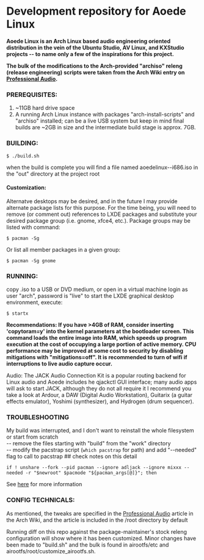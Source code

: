 # Development repository for Aoede Linux

**Aoede Linux is an Arch Linux based audio engineering oriented distribution in the vein of the Ubuntu Studio, AV Linux, and KXStudio projects -- to name only a few of the inspirations for this project.**

**The bulk of the modifications to the Arch-provided "archiso" releng (release engineering) scripts were taken from the Arch Wiki entry on [Professional Audio][1].**

### PREREQUISITES:
1. ~11GB hard drive space
2. A running Arch Linux instance with packages "arch-install-scripts" and "archiso" installed; can be a live USB system but keep in mind final builds are ~2GB in size and the intermediate build stage is approx. 7GB. 

### BUILDING:

`$ ./build.sh`

when the build is complete you will find a file named aoedelinux-<date>-i686.iso in the "out" directory at the project root

#### Customization:
Alternatve desktops may be desired, and in the future I may provide alternate package lists for this purpose. For the time being, you will need to remove (or comment out) references to LXDE packages and substitute your desired package group (i.e. gnome, xfce4, etc.). Package groups may be listed with command:

  `$ pacman -Sg`

Or list all member packages in a given group:

`$ pacman -Sg gnome`

### RUNNING:
copy .iso to a USB or DVD medium, or open in a virtual machine
login as user "arch", password is "live"
to start the LXDE graphical desktop environment, execute:

`$ startx`

**Recommendations:
If you have >4GB of RAM, consider inserting 'copytoram=y' into the kernel parameters at the bootloader screen. This command loads the entire image into RAM, which speeds up program execution at the cost of occupying a large portion of active memory. CPU performance may be improved at some cost to security by disabling mitigations with "mitigations=off". It is recommended to turn of wifi if interruptions to live audio capture occur.**

Audio:
  The JACK Audio Connection Kit is a popular routing backend for Linux audio and Aoede includes he qjackctl GUI interface; many audio apps will ask to start JACK, although they do not all require it
  I recommend you take a look at Ardour, a DAW (Digital Audio Workstation), Guitarix (a guitar effects emulator), Yoshimi (synthesizer), and Hydrogen (drum sequencer). 

### TROUBLESHOOTING
My build was interrupted, and I don't want to reinstall the whole filesystem or start from scratch<br>
  -- remove the files starting with "build" from the "work" directory<br>
  -- modify the pacstrap script (`which pacstrap` for path) and add "--needed" flag to call to pacstrap ## check notes on this detail
  
  `if ! unshare --fork --pid pacman --ignore adljack --ignore mixxx --needed -r "$newroot" $pacmode "${pacman_args[@]}"; then`

See [here](https://wiki.archlinux.org/index.php/archiso) for more information

### CONFIG TECHNICALS:
As mentioned, the tweaks are specified in the [Professional Audio][1] article in the Arch Wiki, and the article is included in the /root directory by default

Running diff on this repo against the package-maintainer's stock releng configuration will show where it has been customized. Minor changes have been made to "build.sh" and the bulk is found in airootfs/etc and airootfs/root/customize_airootfs.sh.


[1]: https://wiki.archlinux.org/index.php/Professional_audio/
